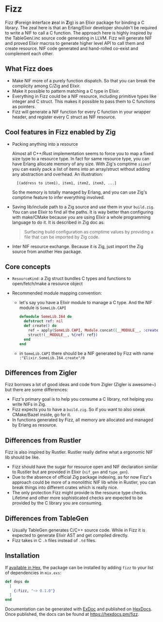 # Fizz

Fizz (**F**oreign **i**nterface **z**eal in **Z**ig) is an Elixir package for binding a C library.
The zeal here is that an Erlang/Elixir developer shouldn't be required to write a NIF to call a C function.
The approach here is highly inspired by the TableGen/.inc source code generating in LLVM.
Fizz will generate NIF and proved Elixir macros to generate higher level API to call them and create resource.
NIF code generated and hand-rolled co-exist and complement each other.

## What Fizz does

- Make NIF more of a purely function dispatch. So that you can break the complicity among C/Zig and Elixir.
- Make it possible to pattern matching a C type in Elixir.
- Everything in Fizz could be a NIF resource, including primitive types like integer and C struct. This makes it possible to pass them to C functions as pointers.
- Fizz will generate a NIF function for every C function in your wrapper header, and register every C struct as NIF resource.

## Cool features in Fizz enabled by Zig

- Packing anything into a resource

  Almost all C++/Rust implementation seems to force you to map a fixed size type to a resource type.
  In fact for same resource type, you can have Erlang allocate memory of any size.
  With Zig's comptime `sizeof` you can easily pack a list of items into an array/struct without adding any abstraction and overhead. An illustration:

  ```
    [(address to item1), item1, item2, item3, ...]
  ```

  So the memory is totally managed by Erlang, and you can use Zig's comptime feature to infer everything involved.

- Saving lib/include path to a Zig source and use them in your `build.zig`. You can use Elixir to find all the paths. It is way better than configuring with make/CMake because you are using Elixir a whole programming language to do it. It is described in Zig doc as:

  > Surfacing build configuration as comptime values by providing a file that can be imported by Zig code.

- Inter NIF resource exchange. Because it is Zig, just import the Zig source from another Hex package.

## Core concepts

- `ResourceKind`: a Zig struct bundles C types and functions to open/fetch/make a resource object
- Recommended module mapping convention:

  - let's say you have a Elixir module to manage a C type. And the NIF module is `SomeLib.CAPI`

    ```elixir
    defmodule SomeLib.I64 do
      defstruct ref: nil
      def create() do
        ref = apply(SomeLib.CAPI, Module.concat([__MODULE__, :create]) |> Fizz.check!
        struct!(__MODULE__, %{ref: ref})
      end
    end
    ```

  - in `SomeLib.CAPI` there should be a NIF generated by Fizz with name `:"Elixir.SomeLib.I64.create"/0`

## Differences from Zigler

Fizz borrows a lot of good ideas and code from Zigler (Zigler is awesome~) but there are some differences:

- Fizz's primary goal is to help you consume a C library, not helping you write NIFs in Zig.
- Fizz expects you to have a `build.zig`. So if you want to also sneak CMake/Bazel inside, go for it.
- In functions generated by Fizz, all memory are allocated and managed by Erlang as resource.

## Differences from Rustler

Fizz is also inspired by Rustler. Rustler really define what a ergonomic NIF lib should be like.

- Fizz should have the sugar for resource open and NIF declaration similar to Rustler but are provided in Elixir (`nif_gen` and `type_gen`).
- Due to the absence of official Zig package indexing, as for now Fizz's approach could be more of a monolithic NIF lib while in Rustler, you can break things into different crates which is really nice.
- The only protection Fizz might provide is the resource type checks. Lifetime and other more sophisticated checks are expected to be provided by the C library you are consuming.

## Differences from TableGen

- Usually TableGen generates C/C++ source code. While in Fizz it is expected to generate Elixir AST and get compiled directly.
- Fizz takes in C `.h` files instead of `.td` files.

## Installation

If [available in Hex](https://hex.pm/docs/publish), the package can be installed
by adding `fizz` to your list of dependencies in `mix.exs`:

```elixir
def deps do
  [
    {:fizz, "~> 0.1.0"}
  ]
end
```

Documentation can be generated with [ExDoc](https://github.com/elixir-lang/ex_doc)
and published on [HexDocs](https://hexdocs.pm). Once published, the docs can
be found at <https://hexdocs.pm/fizz>.

